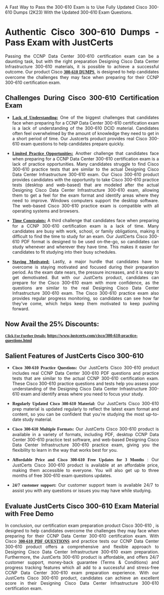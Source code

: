 <p dir="auto" style="text-align: justify;">A Fast Way to Pass the 300-610 Exam is to Use Fully Updated Cisco 300-610 Dumps (2K23) With the Updated 300-610 Exam Questions.</p>

<h1 style="text-align: justify;"><strong>Authentic Cisco 300-610 Dumps - Pass Exam with JustCerts</strong></h1>

<p style="text-align: justify;">Passing the CCNP Data Center 300-610 certification exam can be a daunting task, but with the right preparation Designing Cisco Data Center Infrastructure 300-610 materials, it is possible to achieve a successful outcome. Our product Cisco <strong><a href="https://www.justcerts.com/cisco/300-610-practice-questions.html"><span style="font-family:Georgia,serif;"><u>300-610 DUMPS</u></span></a></strong>, is designed to help candidates overcome the challenges they may face when preparing for their CCNP 300-610 certification exam.</p>

<h2 style="text-align: justify;"><strong>Challenges During Cisco 300-610 Certification Exam</strong></h2>

<ul>
	<li style="text-align: justify;"><u><span style="font-family:Georgia,serif;"><strong>Lack of Understanding:</strong></span></u> One of the biggest challenges that candidates face when preparing for a CCNP Data Center 300-610 certification exam is a lack of understanding of the 300-610 DCID material. Candidates often feel overwhelmed by the amount of knowledge they need to get in a short period of time. Our Justcerts product provides real Cisco 300-610 exam questions to help candidates prepare quickly.</li>
</ul>

<ul>
	<li style="text-align: justify;"><u><span style="font-family:Georgia,serif;"><strong>Limited Practice Opportunities:</strong></span></u> Another challenge that candidates face when preparing for a CCNP Data Center 300-610 certification exam is a lack of practice opportunities. Many candidates struggle to find Cisco 300-610 practice tests that are similar to the actual Designing Cisco Data Center Infrastructure 300-610 exam. Our Cisco 300-610 product provides candidates with the opportunity to take Cisco 300-610 practice tests (desktop and web-based) that are modeled after the actual Designing Cisco Data Center Infrastructure 300-610 exam, allowing them to get a feel for the exam format and identify areas where they need to improve. Windows computers support the desktop software. The web-based Cisco 300-610 practice exam is compatible with all operating systems and browsers.</li>
</ul>

<ul>
	<li style="text-align: justify;"><u><span style="font-family:Georgia,serif;"><strong>Time Constraints:</strong></span></u> A third challenge that candidates face when preparing for a CCNP 300-610 certification exam is a lack of time. Many candidates are busy with work, school, or family obligations, making it difficult to find the time to study for an exam. Our JustCerts Cisco 300-610 PDF format is designed to be used on-the-go, so candidates can study whenever and wherever they have time. This makes it easier for candidates to fit studying into their busy schedules.</li>
</ul>

<ul>
	<li style="text-align: justify;"><u><span style="font-family:Georgia,serif;"><strong>Staying Motivated:</strong></span></u> Lastly, a major hurdle that candidates have to overcome is staying motivated and focused during their preparation period. As the exam date nears, the pressure increases, and it is easy to get demotivated. But with our JustCerts product, candidates can prepare for the Cisco 300-610 exam with more confidence, as the questions are similar to the real Designing Cisco Data Center Infrastructure 300-610 exam. The Cisco 300-610 practice exam also provides regular progress monitoring, so candidates can see how far they've come, which helps keep them motivated to keep pushing forward.</li>
</ul>

<h2 style="text-align: justify;"><strong>Now Avail the 25% Discounts:</strong></h2>

<p><span style="font-size:12px;"><u><span style="font-family:Georgia,serif;"><strong>Click For Further Details:</strong></span></u></span><span style="font-size:14px;"><span style="font-family:Georgia,serif;"><strong> <a href="https://www.justcerts.com/cisco/300-610-practice-questions.html">https://www.justcerts.com/cisco/300-610-practice-questions.html</a></strong></span></span></p>

<h2 style="text-align: justify;"><strong>Salient Features of JustCerts Cisco 300-610</strong></h2>

<ul>
	<li style="text-align: justify;"><span style="font-family:Georgia,serif;"><strong>Cisco 300-610 Practice Questions:</strong></span> Our JustCerts Cisco 300-610 product includes real CCNP Data Center 300-610 PDF questions and practice tests that are similar to the actual CCNP 300-610 certification exam. These Cisco 300-610 practice questions and tests help you assess your understanding of the Designing Cisco Data Center Infrastructure 300-610 exam and identify areas where you need to focus your study.</li>
</ul>

<ul>
	<li style="text-align: justify;"><span style="font-family:Georgia,serif;"><strong>Regularly Updated Cisco 300-610 Material:</strong></span> Our JustCerts Cisco 300-610 prep material is updated regularly to reflect the latest exam format and content, so you can be confident that you're studying the most up-to-date study material.</li>
</ul>

<ul>
	<li style="text-align: justify;"><span style="font-family:Georgia,serif;"><strong>Cisco 300-610 Multiple Formats:</strong></span> Our JustCerts Cisco 300-610 product is available in a variety of formats, including PDF, desktop CCNP Data Center 300-610 practice test software, and web-based Designing Cisco Data Center Infrastructure 300-610 practice exam, giving you the flexibility to learn in the way that works best for you.</li>
</ul>

<ul>
	<li style="text-align: justify;"><span style="font-family:Georgia,serif;"><strong>Affordable Price and Cisco 300-610 Free Updates for 3 Months</strong></span> : Our JustCerts Cisco 300-610 product is available at an affordable price, making them accessible to everyone. You will also get up to three months of free 300-610 exam questions updates.</li>
</ul>

<ul>
	<li style="text-align: justify;"><span style="font-family:Georgia,serif;"><strong>24/7 customer support:</strong></span> Our customer support team is available 24/7 to assist you with any questions or issues you may have while studying.</li>
</ul>

<h2 style="text-align: justify;"><strong>Evaluate JustCerts Cisco 300-610 Exam Material with Free Demo</strong></h2>

<p style="text-align: justify;">In conclusion, our certification exam preparation product Cisco 300-610 , is designed to help candidates overcome the challenges they may face when preparing for their CCNP Data Center 300-610 certification exam. With Cisco <a href="https://www.justcerts.com/cisco/300-610-practice-questions.html"><u><strong><span style="font-family:Georgia,serif;">300-610 PDF QUESTIONS</span></strong></u></a> and practice tests our CCNP Data Center 300-610 product offers a comprehensive and flexible approach to Designing Cisco Data Center Infrastructure 300-610 exam preparation. Furthermore, the JustCerts 300-610 product is affordable, and offers 24/7 customer support, money-back guarantee (Terms & Conditions) and progress tracking features which all add to a successful and stress-free CCNP Data Center 300-610 exam preparation experience. With our JustCerts Cisco 300-610 product, candidates can achieve an excellent score in their Designing Cisco Data Center Infrastructure 300-610 certification exam.</p>
